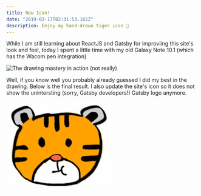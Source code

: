 ```yaml
---
title: New Icon!
date: "2019-03-17T02:31:53.165Z"
description: Enjoy my hand-drawn tiger icon 🐯
---
```


While I am still learning about ReactJS and Gatsby for improviing this site's look and feel, today I spent a little time with my old Galaxy Note 10.1 (which has the Wacom pen integration)

![The drawing mastery in action (not really)](https://lh3.googleusercontent.com/nMDnbrqhHUAPfFT-0y6kfUUWtONoRz4mIjx1bmypo3irZPgwa0kClqm8o-kYtR2sjxwjI-fc1GRfXvj7pQRA9O2NGPXs2P6k1UqvGdlv0TgGUBEWneoSyDdW5pmeFmYKdeIftysJ101oHTv0pfZ_4zQ_Ohp9Eqqz2XQIVrCv91hNWaHrz7-AdfDDGVc2n_DzohyA23NXGV_JQpoxpV-nlIKKNjHlma-4FWUZHbSviftcR9nKgIiTcslA3NJR3BW6sg3vu0yGz3IzYM1Um1Q5me6ISsyG4HQzT5q8hoFj_xNnz6B2tTZBE9E1GyNYqIMcvNp9C3PL7KF-QKJPqxcQjvKuvkepJwZ4DHoBnDfFVwQQKfSAZYGdn0_uQQuhxYJzdB0m_dS2Xrd8f_WGrnvYHaiNGjBOIMNLrAJaxosMmKl8Rhc5ePcwsvEdPPQ8yPz6WdU8b0zAhTm18MAZvL81TrEgJDHZMuENPGibMKYzQFO4YfV90Elr7un2iVRFJ9Uh3_p85G6X96dvB_n6p8zSYcBcj_kqXh_vrRAIK4oUIh1KQ-gBSPSzUiFXvIiLgXDprt1bmldSgnSXhmUPR1s2nyIB6LYHnRFq4ig3OrqMDozGyMfXusvqOL-0r_pAjRLz4twMYCy9TTuKFz4ttV-fRTS5u9M7LDPy=w1386-h923-no)

Well, if you know well you probably already guessed I did my best in the drawing. Below is the final result. I also update the site's icon so it does not show the unintersting (sorry, Gatsby developers!) Gatsby logo anymore.

![final image](./tiger.jpg)